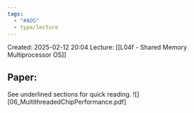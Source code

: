 ```yaml
---
tags:
  - "#AOS"
  - type/lecture
---
```

Created: 2025-02-12 20:04
Lecture: [[L04f - Shared Memory Multiprocessor OS]]


## Paper:
See underlined sections for quick reading.
![][06_MultithreadedChipPerformance.pdf]